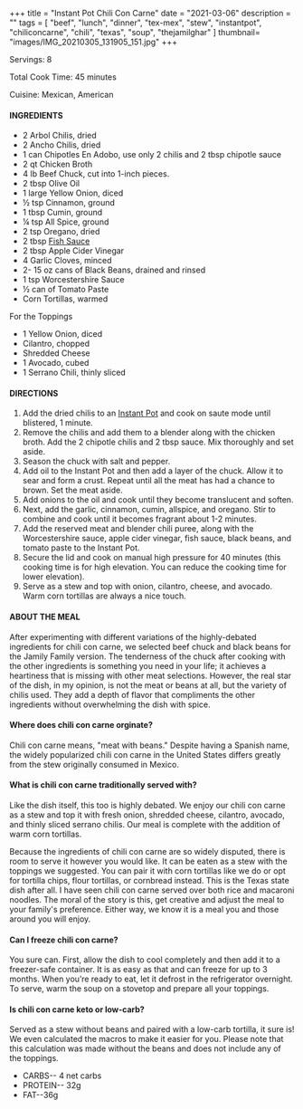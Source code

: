 +++
title = "Instant Pot Chili Con Carne"
date = "2021-03-06"
description = ""
tags = [
    "beef",
    "lunch",
    "dinner",
    "tex-mex",
    "stew",
    "instantpot",
    "chiliconcarne",
    "chili",
    "texas",
    "soup",
    "thejamilghar"
]
thumbnail= "images/IMG_20210305_131905_151.jpg"
+++

Servings: 8 <!--more-->

Total Cook Time: 45 minutes

Cuisine: Mexican, American

#### INGREDIENTS 

* 2 Arbol Chilis, dried 
* 2 Ancho Chilis, dried
* 1 can Chipotles En Adobo, use only 2 chilis and 2 tbsp chipotle sauce 
* 2 qt Chicken Broth  
* 4 lb Beef Chuck, cut into 1-inch pieces. 
* 2 tbsp Olive Oil 
* 1 large Yellow Onion, diced 
* ½ tsp Cinnamon, ground 
* 1 tbsp Cumin, ground
* ¼ tsp All Spice, ground 
* 2 tsp Oregano, dried 
* 2 tbsp [Fish Sauce](https://amzn.to/3jMYZdj) 
* 2 tbsp Apple Cider Vinegar 
* 4 Garlic Cloves, minced 
* 2- 15 oz cans of Black Beans, drained and rinsed 
* 1 tsp Worcestershire Sauce 
* ½ can of Tomato Paste
* Corn Tortillas, warmed 

For the Toppings

* 1 Yellow Onion, diced
* Cilantro, chopped
* Shredded Cheese
* 1 Avocado, cubed 
* 1 Serrano Chili, thinly sliced

  
#### DIRECTIONS 

1. Add the dried chilis to an [Instant Pot](https://amzn.to/3qfNYCZ) and cook on saute mode until blistered, 1 minute.  
2. Remove the chilis and add them to a blender along with the chicken broth. Add the 2 chipotle chilis and 2 tbsp sauce. Mix thoroughly and set aside.
3. Season the chuck with salt and pepper. 
4. Add oil to the Instant Pot and then add a layer of the chuck. Allow it to sear and form a crust. Repeat until all the meat has had a chance to brown. Set the meat aside. 
5. Add onions to the oil and cook until they become translucent and soften.
6. Next, add the garlic, cinnamon, cumin, allspice, and oregano. Stir to combine and cook until it becomes fragrant about 1-2 minutes.  
7. Add the reserved meat and blender chili puree, along with the Worcestershire sauce, apple cider vinegar, fish sauce, black beans, and tomato paste to the Instant Pot. 
8. Secure the lid and cook on manual high pressure for 40 minutes (this cooking time is for high  elevation. You can reduce the cooking time for lower elevation). 
9. Serve as a stew and top with onion, cilantro, cheese, and avocado. Warm corn tortillas are always a nice touch. 


#### ABOUT THE MEAL 

After experimenting with different variations of the highly-debated ingredients for chili con carne, we selected beef chuck and black beans for the Jamily Family version. The tenderness of the chuck after cooking with the other ingredients is something you need in your life; it achieves a heartiness that is missing with other meat selections. However, the real star of the dish, in my opinion, is not the meat or beans at all, but the variety of chilis used. They add a depth of flavor that compliments the other ingredients without overwhelming the dish with spice.

#### Where does chili con carne orginate?

Chili con carne means, "meat with beans." Despite having a Spanish name, the widely popularized chili con carne in the United States differs greatly from the stew originally consumed in Mexico. 

#### What is chili con carne traditionally served with? 

Like the dish itself, this too is highly debated. We enjoy our chili con carne as a stew and top it with fresh onion, shredded cheese, cilantro, avocado, and thinly sliced serrano chilis. Our meal is complete with the addition of warm corn tortillas. 

Because the ingredients of chili con carne are so widely disputed, there is room to serve it however you would like. It can be eaten as a stew with the toppings we suggested. You can pair it with corn tortillas like we do or opt for tortilla chips, flour tortillas, or cornbread instead. This is the Texas state dish after all. I have seen chili con carne served over both rice and macaroni noodles. The moral of the story is this, get creative and adjust the meal to your family's preference. Either way, we know it is a meal you and those around you will enjoy.  

#### Can I freeze chili con carne?

You sure can. First, allow the dish to cool completely and then add it to a freezer-safe container. It is as easy as that and can freeze for up to 3 months. When you’re ready to eat, let it defrost in the refrigerator overnight. To serve, warm the soup on a stovetop and prepare all your toppings. 

#### Is chili con carne keto or low-carb?

Served as a stew without beans and paired with a low-carb tortilla, it sure is! We even calculated the macros to make it easier for you. Please note that this calculation was made without the beans and does not include any of the toppings. 
* CARBS-- 4 net carbs
* PROTEIN-- 32g 
* FAT--36g
